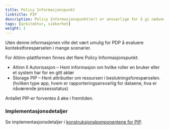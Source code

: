 ```yaml
---
title: Policy Informasjonspunkt
linktitle: PIP
description: Policy Informasjonspunkt(er) er ansvarlige for å gi nødvendig informasjon til konteksthåndtereren slik at den kan berike kontekstforespørselen.
tags: [arkitektur, sikkerhet]
weight: 1
---
```


Uten denne informasjonen ville det vært umulig for PDP å evaluere kontekstforespørselen i mange scenarier.

For Altinn-plattformen finnes det flere Policy Informasjonspunkt:

- Altinn II Autorisasjon – Hent informasjon om hvilke roller en bruker eller et system har for en gitt aktør
- Storage PIP – Hent attributter om ressursen i beslutningsforespørselen. (hvilken type app, hvem er rapporteringsansvarlig for dataene, hva er nåværende prosessstatus)

Antallet PIP-er forventes å øke i fremtiden.

### Implementasjonsdetaljer

Se implementasjonsdetaljer i [konstruksjonskomponentene for PIP](/nb/authorization/reference/architecture/accesscontrol/#policy-information-point---roles).
